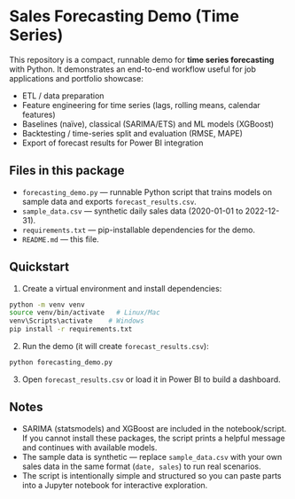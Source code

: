 
# Sales Forecasting Demo (Time Series)

This repository is a compact, runnable demo for **time series forecasting** with Python.
It demonstrates an end-to-end workflow useful for job applications and portfolio showcase:
- ETL / data preparation
- Feature engineering for time series (lags, rolling means, calendar features)
- Baselines (naïve), classical (SARIMA/ETS) and ML models (XGBoost)
- Backtesting / time-series split and evaluation (RMSE, MAPE)
- Export of forecast results for Power BI integration

## Files in this package
- `forecasting_demo.py` — runnable Python script that trains models on sample data and exports `forecast_results.csv`.
- `sample_data.csv` — synthetic daily sales data (2020-01-01 to 2022-12-31).
- `requirements.txt` — pip-installable dependencies for the demo.
- `README.md` — this file.

## Quickstart
1. Create a virtual environment and install dependencies:
```bash
python -m venv venv
source venv/bin/activate   # Linux/Mac
venv\Scripts\activate    # Windows
pip install -r requirements.txt
```
2. Run the demo (it will create `forecast_results.csv`):
```bash
python forecasting_demo.py
```
3. Open `forecast_results.csv` or load it in Power BI to build a dashboard.

## Notes
- SARIMA (statsmodels) and XGBoost are included in the notebook/script. If you cannot install these packages, the script prints a helpful message and continues with available models.
- The sample data is synthetic — replace `sample_data.csv` with your own sales data in the same format (`date, sales`) to run real scenarios.
- The script is intentionally simple and structured so you can paste parts into a Jupyter notebook for interactive exploration.
